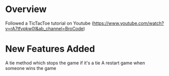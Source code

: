 # Overview

Followed a TicTacToe tutorial on Youtube (https://www.youtube.com/watch?v=rA7tfvpkw0I&ab_channel=BroCode)

# New Features Added

A tie method which stops the game if it's a tie
A restart game when someone wins the game
